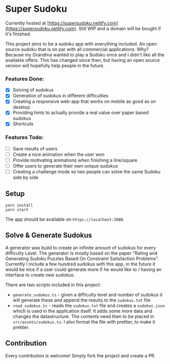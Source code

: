 # Super Sudoku

Currently hosted at [https://supersudoku.netlify.com](https://supersudoku.netlify.com). Still WIP and a domain will be bought if it's finished.

This project aims to be a sudoku app with everything included. An open source sudoku that is on par with all commercial applications. Why? Because my Grandma wanted to play a Sudoku once and I didn't like all the available offers. This has changed since then, but having an open source version will hopefully help people in the future.

### Features Done:

- [x] Solving of sudokus
- [x] Generation of sudokus in different difficulties
- [x] Creating a responsive web-app that works on mobile as good as on desktop
- [x] Providing hints to actually provide a real value over paper based sudokus
- [x] Shortcuts

### Features Todo:

- [ ] Save results of users
- [ ] Create a nice animation when the user won
- [ ] Provide motivating animations when finishing a line/square
- [ ] Offer users to generate their own unique sudokus
- [ ] Creating a challenge mode so two people can solve the same Sudoku side by side

## Setup

```
yarn install
yarn start
```

The app should be available on `https://localhost:3000`.

## Solve & Generate Sudokus

A generator was build to create an infinite amount of sudokus for every difficulty Level.
The generator is mostly based on the paper "Rating and Generating Sudoku Puzzles Based On Constraint Satisfaction Problems".
Currently I include a few hundred sudokus with this app, in the future it would be nice if a user could generate more if he would like to / having an interface to create new sudokus.

There are two scripts included in this project:

* `generate_sudokus.ts` - given a difficulty level and number of sudokus it will generate these and append the results to the `sudokus.txt` file
* `read_sudokus.ts` - reads the `sudokus.txt` file and creates a `sudokus.json` which is used in the application itself. It adds some more data and changes the datastructure. The contents need then to be placed in `src/assets/sudokus.ts`. I also format the file with prettier, to make it prettier.

## Contribution

Every contribution is welcome! Simply fork the project and create a PR.
